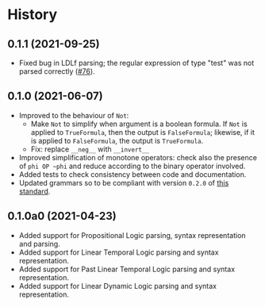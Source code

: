 # History

## 0.1.1 (2021-09-25)

- Fixed bug in LDLf parsing; the regular expression of type "test"
  was not parsed correctly ([#76](https://github.com/whitemech/pylogics/pull/76)). 

## 0.1.0 (2021-06-07)

- Improved to the behaviour of `Not`:
  - Make `Not` to simplify when argument is a boolean formula. If `Not` is applied to `TrueFormula`, then the output is `FalseFormula`; 
    likewise, if it is applied to `FalseFormula`, the output is `TrueFormula`.
  - Fix: replace `__neg__` with `__invert__`
- Improved simplification of monotone operators: check also
  the presence of `phi OP ~phi` and reduce according to the 
  binary operator involved.
- Added tests to check consistency between code and documentation.
- Updated grammars so to be compliant with 
  version `0.2.0` of [this standard](https://marcofavorito.me/tl-grammars/v/7d9a17267fbf525d9a6a1beb92a46f05cf652db6/).



## 0.1.0a0 (2021-04-23)

- Added support for Propositional Logic parsing, 
  syntax representation and parsing.
- Added support for Linear Temporal Logic
  parsing and syntax representation.
- Added support for Past Linear Temporal Logic
  parsing and syntax representation.
- Added support for Linear Dynamic Logic 
  parsing and syntax representation.
